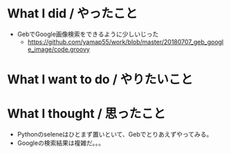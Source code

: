 # What I did / やったこと
- GebでGoogle画像検索をできるように少しいじった
  - https://github.com/yamap55/work/blob/master/20180707_geb_google_image/code.groovy

# What I want to do / やりたいこと

# What I thought / 思ったこと
- Pythonのseleneはひとまず置いといて、Gebでとりあえずやってみる。
- Googleの検索結果は複雑だ。。。
